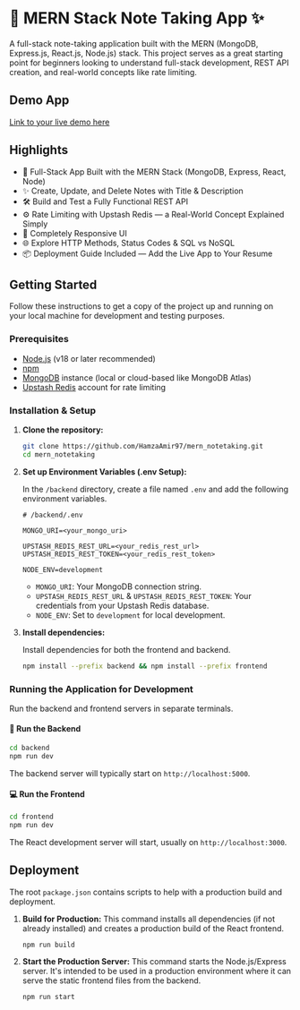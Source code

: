 # 📝 MERN Stack Note Taking App ✨

A full-stack note-taking application built with the MERN (MongoDB, Express.js, React.js, Node.js) stack. This project serves as a great starting point for beginners looking to understand full-stack development, REST API creation, and real-world concepts like rate limiting.

## Demo App

[Link to your live demo here]() <!-- TODO: Add live demo link -->

## Highlights

- 🧱 Full-Stack App Built with the MERN Stack (MongoDB, Express, React, Node)
- ✨ Create, Update, and Delete Notes with Title & Description
- 🛠️ Build and Test a Fully Functional REST API
- ⚙️ Rate Limiting with Upstash Redis — a Real-World Concept Explained Simply
- 🚀 Completely Responsive UI
- 🌐 Explore HTTP Methods, Status Codes & SQL vs NoSQL
- 📦 Deployment Guide Included — Add the Live App to Your Resume

## Getting Started

Follow these instructions to get a copy of the project up and running on your local machine for development and testing purposes.

### Prerequisites

- [Node.js](https://nodejs.org/) (v18 or later recommended)
- [npm](https://www.npmjs.com/)
- [MongoDB](https://www.mongodb.com/try/download/community) instance (local or cloud-based like MongoDB Atlas)
- [Upstash Redis](https://upstash.com/) account for rate limiting

### Installation & Setup

1.  **Clone the repository:**
    ```sh
    git clone https://github.com/HamzaAmir97/mern_notetaking.git
    cd mern_notetaking
    ```

2.  **Set up Environment Variables (.env Setup):**

    In the `/backend` directory, create a file named `.env` and add the following environment variables.

    ```env
    # /backend/.env

    MONGO_URI=<your_mongo_uri>

    UPSTASH_REDIS_REST_URL=<your_redis_rest_url>
    UPSTASH_REDIS_REST_TOKEN=<your_redis_rest_token>

    NODE_ENV=development
    ```

    - `MONGO_URI`: Your MongoDB connection string.
    - `UPSTASH_REDIS_REST_URL` & `UPSTASH_REDIS_REST_TOKEN`: Your credentials from your Upstash Redis database.
    - `NODE_ENV`: Set to `development` for local development.

3.  **Install dependencies:**

    Install dependencies for both the frontend and backend.
    ```sh
    npm install --prefix backend && npm install --prefix frontend
    ```

### Running the Application for Development

Run the backend and frontend servers in separate terminals.

#### 🔧 Run the Backend

```sh
cd backend
npm run dev
```
The backend server will typically start on `http://localhost:5000`.

#### 💻 Run the Frontend

```sh
cd frontend
npm run dev
```
The React development server will start, usually on `http://localhost:3000`.

## Deployment

The root `package.json` contains scripts to help with a production build and deployment.

1.  **Build for Production:**
    This command installs all dependencies (if not already installed) and creates a production build of the React frontend.
    ```sh
    npm run build
    ```

2.  **Start the Production Server:**
    This command starts the Node.js/Express server. It's intended to be used in a production environment where it can serve the static frontend files from the backend.
    ```sh
    npm run start
    ```